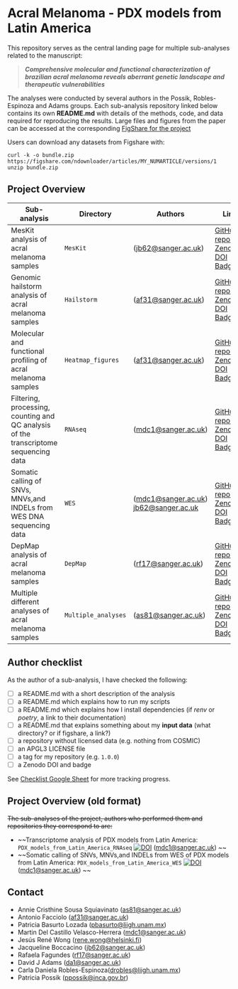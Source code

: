 # Acral Melanoma - PDX models from Latin America

This repository serves as the central landing page for multiple sub-analyses related to the manuscript:

> **_Comprehensive molecular and functional characterization of brazilian acral melanoma reveals aberrant genetic landscape and therapeutic vulnerabilities_**

The analyses were conducted by several authors in the Possik, Robles-Espinoza and Adams groups. Each sub-analysis repository linked below contains its own **README.md** with details of the methods, code, and data required for reproducing the results. Large files and figures from the paper can be accessed at the corresponding [FigShare for the project]()

Users can download any datasets from Figshare with: 
```
curl -k -o bundle.zip https://figshare.com/ndownloader/articles/MY_NUMARTICLE/versions/1
unzip bundle.zip
```

## Project Overview

| Sub-analysis | Directory | Authors | Links | Checklist? |
|--------------|-----------|---------|-------|------------|
| MesKit analysis of acral melanoma samples | `MesKit` |(<jb62@sanger.ac.uk>) | [GitHub repository](https://github.com/team113sanger/Acral_Melanoma_PDX_models_LatAm_MesKit) [Zenodo DOI Badge](#) | ❌ |
| Genomic hailstorm analysis of acral melanoma samples | `Hailstorm` | (<af31@sanger.ac.uk>) | [GitHub repository](https://github.com/team113sanger/Acral_Melanoma_PDX_models_LatAm_Hailstorm) [Zenodo DOI Badge](#) | ❌ |
| Molecular and functional profiling of acral melanoma samples | `Heatmap_figures` | (<af31@sanger.ac.uk>) | [GitHub repository](https://github.com/team113sanger/Acral_Melanoma_PDX_models_LatAm_Heatmap_Figures) [Zenodo DOI Badge](#) | ❌ |
| Filtering, processing, counting and QC analysis of the transcriptome sequencing data | `RNAseq` | (<mdc1@sanger.ac.uk>) | [GitHub repository](https://github.com/team113sanger/Acral_Melanoma_PDX_models_LatAm_RNAseq) [Zenodo DOI Badge](#) | ❌ |
| Somatic calling of SNVs, MNVs,and INDELs from WES DNA sequencing data | `WES` | (<mdc1@sanger.ac.uk>) <jb62@sanger.ac.uk> | [GitHub repository](https://github.com/team113sanger/Acral_Melanoma_PDX_models_LatAm_WES) [Zenodo DOI Badge](#) | ❌ |
| DepMap analysis of acral melanoma samples | `DepMap` | (<rf17@sanger.ac.uk>) | [GitHub repository](https://github.com/team113sanger/Acral_Melanoma_PDX_models_LatAm_DepMap) [Zenodo DOI Badge](#) | ❌ |
| Multiple different analyses of acral melanoma samples | `Multiple_analyses` | (<as81@sanger.ac.uk>) | [GitHub repository](https://github.com/team113sanger/Acral_Melanoma_PDX_mixed_analyses) [Zenodo DOI Badge](#) | ❌ |


## Author checklist
As the author of a sub-analysis, I have checked the following:
- [ ] a README.md with a short description of the analysis
- [ ] a README.md which explains how to run my scripts
- [ ] a README.md which explains how I install dependencies (if _renv_ or _poetry_, a link to their documentation)
- [ ] a README.md that explains something about my **input data** (what directory? or if figshare, a link?)
- [ ] a repository without licensed data (e.g. nothing from COSMIC)
- [ ] an APGL3 LICENSE file
- [ ] a tag for my repository (e.g. `1.0.0`)
- [ ] a Zenodo DOI and badge

See [Checklist Google Sheet](https://docs.google.com/spreadsheets/d/1UMCJjRy7vWmuTq3qGdkLeqAc6xG7Co7YrJq9wKTADXU/edit?gid=0#gid=0) for more tracking progress.

## Project Overview (old format)

~~The sub-analyses of the project, authors who performed them and repositories they correspond to are:~~  
- ~~Transcriptome analysis of PDX models from Latin America: `PDX_models_from_Latin_America_RNAseq` [![DOI](https://zenodo.org/badge/MYPAPER.svg)](https://doi.org/) (mdc1@sanger.ac.uk) ~~
- ~~Somatic calling of SNVs, MNVs,and INDELs from WES of PDX models from Latin America: `PDX_models_from_Latin_America_WES` [![DOI](https://zenodo.org/badge/MYPAPER.svg)](https://doi.org/) (mdc1@sanger.ac.uk) ~~

## Contact 
- Annie Cristhine Sousa Squiavinato (<as81@sanger.ac.uk>)
- Antonio Facciolo (<af31@sanger.ac.uk>)
- Patricia Basurto Lozada (<pbasurto@liigh.unam.mx>)
- Martin Del Castillo Velasco-Herrera (<mdc1@sanger.ac.uk>)
- Jesús René Wong (<rene.wong@helsinki.fi>)
- Jacqueline Boccacino (<jb62@sanger.ac.uk>)
- Rafaela Fagundes (<rf17@sanger.ac.uk>)
- David J Adams (<da1@sanger.ac.uk>)
- Carla Daniela Robles-Espinoza(<drobles@liigh.unam.mx>)
- Patricia Possik (<ppossik@inca.gov.br>)

